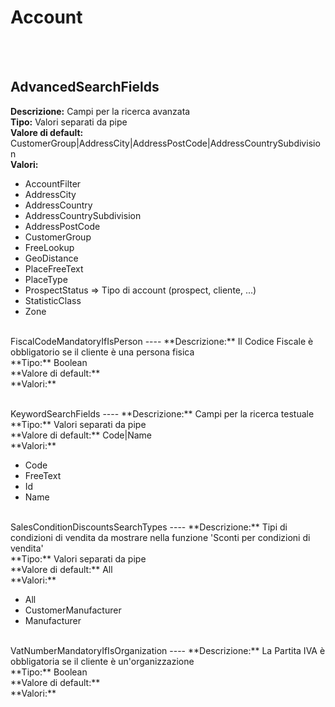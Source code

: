# Account

<br><br> 

AdvancedSearchFields 
----
**Descrizione:** Campi per la ricerca avanzata<br>
**Tipo:** Valori separati da pipe<br>
**Valore di default:** CustomerGroup&#124;AddressCity&#124;AddressPostCode&#124;AddressCountrySubdivision<br>
**Valori:**
<ul> 
<li>AccountFilter</li>
<li>AddressCity</li>
<li>AddressCountry</li>
<li>AddressCountrySubdivision</li>
<li>AddressPostCode</li>
<li>CustomerGroup</li>
<li>FreeLookup</li>
<li>GeoDistance</li>
<li>PlaceFreeText</li>
<li>PlaceType</li>
<li>ProspectStatus => Tipo di account (prospect, cliente, ...)</li>
<li>StatisticClass</li>
<li>Zone</li>
</ul><br>
FiscalCodeMandatoryIfIsPerson 
----
**Descrizione:** Il Codice Fiscale è obbligatorio se il cliente è una persona fisica<br>
**Tipo:** Boolean<br>
**Valore di default:** <br>
**Valori:**
<ul> 
</ul><br>
KeywordSearchFields 
----
**Descrizione:** Campi per la ricerca testuale<br>
**Tipo:** Valori separati da pipe<br>
**Valore di default:** Code&#124;Name<br>
**Valori:**
<ul> 
<li>Code</li>
<li>FreeText</li>
<li>Id</li>
<li>Name</li>
</ul><br>
SalesConditionDiscountsSearchTypes 
----
**Descrizione:** Tipi di condizioni di vendita da mostrare nella funzione 'Sconti per condizioni di vendita'<br>
**Tipo:** Valori separati da pipe<br>
**Valore di default:** All<br>
**Valori:**
<ul> 
<li>All</li>
<li>CustomerManufacturer</li>
<li>Manufacturer</li>
</ul><br>
VatNumberMandatoryIfIsOrganization 
----
**Descrizione:** La Partita IVA è obbligatoria se il cliente è un'organizzazione<br>
**Tipo:** Boolean<br>
**Valore di default:** <br>
**Valori:**
<ul> 
</ul><br>

